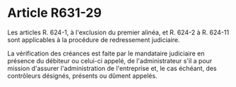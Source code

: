 # Article R631-29

Les articles R. 624-1, à l'exclusion du premier alinéa, et R. 624-2 à R. 624-11 sont applicables à la procédure de redressement judiciaire.

La vérification des créances est faite par le mandataire judiciaire en présence du débiteur ou celui-ci appelé, de l'administrateur s'il a pour mission d'assurer l'administration de l'entreprise et, le cas échéant, des contrôleurs désignés, présents ou dûment appelés.
